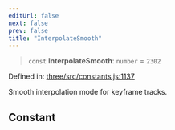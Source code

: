 ```yaml
---
editUrl: false
next: false
prev: false
title: "InterpolateSmooth"
---
```


> `const` **InterpolateSmooth**: `number` = `2302`

Defined in: [three/src/constants.js:1137](https://github.com/DefinitelyMaybe/three-i18n/blob/fa57b79433d1c349ffb23a78727299c8d4190136/three/src/constants.js#L1137)

Smooth interpolation mode for keyframe tracks.

## Constant
